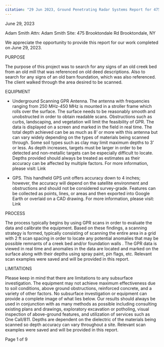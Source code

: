 ```yaml
---
citation: "29 Jun 2023, Ground Penetrating Radar Systems Report for 475 Brooktondale Road, p1."
---
```


June 29, 2023 

Adam Smith Attn: Adam Smith Site: 475 Brooktondale Rd Brooktondale, NY 

We appreciate the opportunity to provide this report for our work completed on June 29, 2023. 

PURPOSE 

The purpose of this project was to search for any signs of an old creek bed from an old mill that was referenced on old deed descriptions. Also to search for any signs of an old barn foundation, which was also referenced. The client walked through the area desired to be scanned. 

EQUIPMENT 

  - Underground Scanning GPR Antenna. The antenna with frequencies ranging from 250 MHz-450 MHz is mounted in a stroller frame which rolls over the surface. The surface needs to be reasonably smooth and unobstructed in order to obtain readable scans. Obstructions such as curbs, landscaping, and vegetation will limit the feasibility of GPR. The data is displayed on a screen and marked in the field in real time. The total depth achieved can be as much as 8’ or more with this antenna but can vary widely depending on the types of materials being scanned through. Some soil types such as clay may limit maximum depths to 3’ or less. As depth increases, targets must be larger in order to be detected and non-metallic targets can be especially difficult to locate. Depths provided should always be treated as estimates as their accuracy can be affected by multiple factors. For more information, please visit: Link 

  - GPS. This handheld GPS unit offers accuracy down to 4 inches; however, the accuracy will depend on the satellite environment and obstructions and should not be considered survey-grade. Features can be collected as points, lines, or areas and then exported into Google Earth or overlaid on a CAD drawing. For more information, please visit: Link 

PROCESS 

The process typically begins by using GPR scans in order to evaluate the data and calibrate the equipment. Based on these findings, a scanning strategy is formed, typically consisting of scanning the entire area in a grid with 2 ft scan spacing in order to locate any potential anomalies that may be possible remnants of a creek bed and/or foundation walls . The GPR data is viewed in real time and anomalies in the data are located and marked on the surface along with their depths using spray paint, pin flags, etc. Relevant scan examples were saved and will be provided in this report. 

LIMITATIONS 

Please keep in mind that there are limitations to any subsurface investigation. The equipment may not achieve maximum effectiveness due to soil conditions, above ground obstructions, reinforced concrete, and a variety of other factors. No subsurface investigation or equipment can provide a complete image of what lies below. Our results should always be used in conjunction with as many methods as possible including consulting existing plans and drawings, exploratory excavation or potholing, visual inspection of above-ground features, and utilization of services such as One Call/811. Depths are dependent on the dielectric of the materials being scanned so depth accuracy can vary throughout a site. Relevant scan examples were saved and will be provided in this report. 

Page 1 of 9

